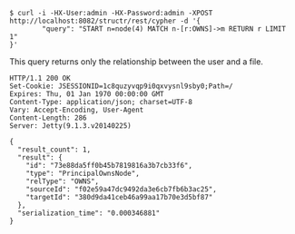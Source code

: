     $ curl -i -HX-User:admin -HX-Password:admin -XPOST http://localhost:8082/structr/rest/cypher -d '{
            "query": "START n=node(4) MATCH n-[r:OWNS]->m RETURN r LIMIT 1"
    }'

This query returns only the relationship between the user and a file.

    HTTP/1.1 200 OK
    Set-Cookie: JSESSIONID=1c8quzyvqp9i0qxvysnl9sby0;Path=/
    Expires: Thu, 01 Jan 1970 00:00:00 GMT
    Content-Type: application/json; charset=UTF-8
    Vary: Accept-Encoding, User-Agent
    Content-Length: 286
    Server: Jetty(9.1.3.v20140225)
    
    {
      "result_count": 1,
      "result": {
        "id": "73e88da5ff0b45b7819816a3b7cb33f6",
        "type": "PrincipalOwnsNode",
        "relType": "OWNS",
        "sourceId": "f02e59a47dc9492da3e6cb7fb6b3ac25",
        "targetId": "380d9da41ceb46a99aa17b70e3d5bf87"
      },
      "serialization_time": "0.000346881"
    }
